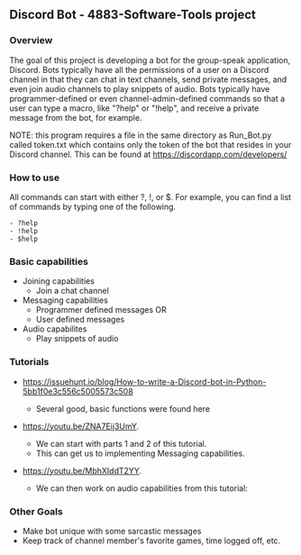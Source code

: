 ## Discord Bot - 4883-Software-Tools project

### Overview

The goal of this project is developing a bot for the group-speak application, Discord. Bots typically have all the permissions of a user on a Discord channel in that they can chat in text channels, send private messages, and even join audio channels to play snippets of audio. Bots typically have programmer-defined or even channel-admin-defined commands so that a user can type a macro, like "?help" or "!help", and receive a private message from the bot, for example.

NOTE: this program requires a file in the same directory as Run_Bot.py called token.txt which contains only the token of the bot that resides in your Discord channel. This can be found at https://discordapp.com/developers/

### How to use

All commands can start with either ?, !, or $. For example, you can find a list of commands by typing one of the following.

    - ?help
    - !help
    - $help

### Basic capabilities

- Joining capabilities
    - Join a chat channel
- Messaging capabilities 
    - Programmer defined messages OR
    - User defined messages
- Audio capabilites
    - Play snippets of audio

### Tutorials 

- https://issuehunt.io/blog/How-to-write-a-Discord-bot-in-Python-5bb1f0e3c556c5005573c508
    - Several good, basic functions were found here 

- https://youtu.be/ZNA7Eij3UmY.
    - We can start with parts 1 and 2 of this tutorial.
    - This can get us to implementing Messaging capabilities.

- https://youtu.be/MbhXIddT2YY.
    - We can then work on audio capabilities from this tutorial: 

### Other Goals

- Make bot unique with some sarcastic messages
- Keep track of channel member's favorite games, time logged off, etc.
